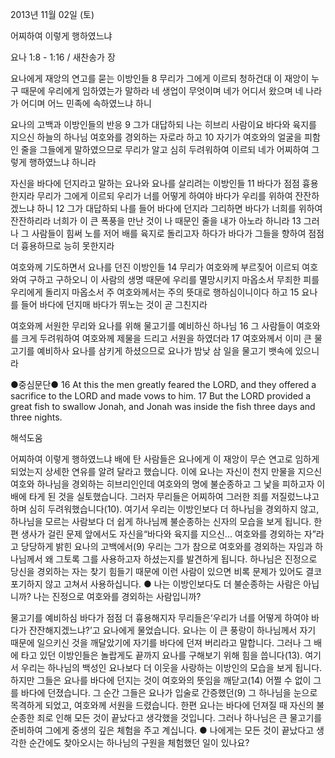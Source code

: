 2013년 11월 02일 (토)

어찌하여 이렇게 행하였느냐



요나 1:8 - 1:16 / 새찬송가  장


요나에게 재앙의 연고를 묻는 이방인들
8 무리가 그에게 이르되 청하건대 이 재앙이 누구 때문에 우리에게 임하였는가 말하라 네 생업이 무엇이며 네가 어디서 왔으며 네 나라가 어디며 어느 민족에 속하였느냐 하니

요나의 고백과 이방인들의 반응
9 그가 대답하되 나는 히브리 사람이요 바다와 육지를 지으신 하늘의 하나님 여호와를 경외하는 자로라 하고 10 자기가 여호와의 얼굴을 피함인 줄을 그들에게 말하였으므로 무리가 알고 심히 두려워하여 이르되 네가 어찌하여 그렇게 행하였느냐 하니라

자신을 바다에 던지라고 말하는 요나와 요나를 살리려는 이방인들
11 바다가 점점 흉용한지라 무리가 그에게 이르되 우리가 너를 어떻게 하여야 바다가 우리를 위하여 잔잔하겠느냐 하니 12 그가 대답하되 나를 들어 바다에 던지라 그리하면 바다가 너희를 위하여 잔잔하리라 너희가 이 큰 폭풍을 만난 것이 나 때문인 줄을 내가 아노라 하니라 13 그러나 그 사람들이 힘써 노를 저어 배를 육지로 돌리고자 하다가 바다가 그들을 향하여 점점 더 흉용하므로 능히 못한지라

여호와께 기도하면서 요나를 던진 이방인들
14 무리가 여호와께 부르짖어 이르되 여호와여 구하고 구하오니 이 사람의 생명 때문에 우리를 멸망시키지 마옵소서 무죄한 피를 우리에게 돌리지 마옵소서 주 여호와께서는 주의 뜻대로 행하심이니이다 하고 15 요나를 들어 바다에 던지매 바다가 뛰노는 것이 곧 그친지라

여호와께 서원한 무리와 요나를 위해 물고기를 예비하신 하나님
16 그 사람들이 여호와를 크게 두려워하여 여호와께 제물을 드리고 서원을 하였더라 17 여호와께서 이미 큰 물고기를 예비하사 요나를 삼키게 하셨으므로 요나가 밤낮 삼 일을 물고기 뱃속에 있으니라

●중심문단●
16 At this the men greatly feared the LORD, and they offered a sacrifice to the LORD and made vows to him. 17 But the LORD provided a great fish to swallow Jonah, and Jonah was inside the fish three days and three nights.

해석도움





어찌하여 이렇게 행하였느냐 
배에 탄 사람들은 요나에게 이 재앙이 무슨 연고로 임하게 되었는지 상세한 연유를 알려 달라고 했습니다. 이에 요나는 자신이 천지 만물을 지으신 여호와 하나님을 경외하는 히브리인인데 여호와의 명에 불순종하고 그 낯을 피하고자 이 배에 타게 된 것을 실토했습니다. 그러자 무리들은 어찌하여 그러한 죄를 저질렀느냐고 하며 심히 두려워했습니다(10). 여기서 우리는 이방인보다 더 하나님을 경외하지 않고, 하나님을 모르는 사람보다 더 쉽게 하나님께 불순종하는 신자의 모습을 보게 됩니다. 한편 생사가 걸린 문제 앞에서도 자신을“바다와 육지를 지으신... 여호와를 경외하는 자”라고 당당하게 밝힌 요나의 고백에서(9) 우리는 그가 참으로 여호와를 경외하는 자임과 하나님께서 왜 그토록 그를 사용하고자 하셨는지를 발견하게 됩니다. 하나님은 진정으로 당신을 경외하는 자는 찾기 힘들기 때문에 이런 사람이 있으면 비록 문제가 있어도 결코 포기하지 않고 고쳐서 사용하십니다.
● 나는 이방인보다도 더 불순종하는 사람은 아닙니까? 나는 진정으로 여호와를 경외하는 사람입니까?

물고기를 예비하심 
바다가 점점 더 흉용해지자 무리들은‘우리가 너를 어떻게 하여야 바다가 잔잔해지겠느냐?’고 요나에게 물었습니다. 요나는 이 큰 풍랑이 하나님께서 자기 때문에 일으키신 것을 깨달았기에 자기를 바다에 던져 버리라고 말합니다. 그러나 그 배에 타고 있던 이방인들은 놀랍게도 끝까지 요나를 구해보기 위해 힘을 씁니다(13). 여기서 우리는 하나님의 백성인 요나보다 더 이웃을 사랑하는 이방인의 모습을 보게 됩니다. 하지만 그들은 요나를 바다에 던지는 것이 여호와의 뜻임을 깨닫고(14) 어쩔 수 없이 그를 바다에 던졌습니다. 그 순간 그들은 요나가 입술로 간증했던(9) 그 하나님을 눈으로 목격하게 되었고, 여호와께 서원을 드렸습니다. 한편 요나는 바다에 던져질 때 자신의 불순종한 죄로 인해 모든 것이 끝났다고 생각했을 것입니다. 그러나 하나님은 큰 물고기를 준비하여 그에게 중생의 깊은 체험을 주고 계십니다.
● 나에게는 모든 것이 끝났다고 생각한 순간에도 찾아오시는 하나님의 구원을 체험했던 일이 있나요?